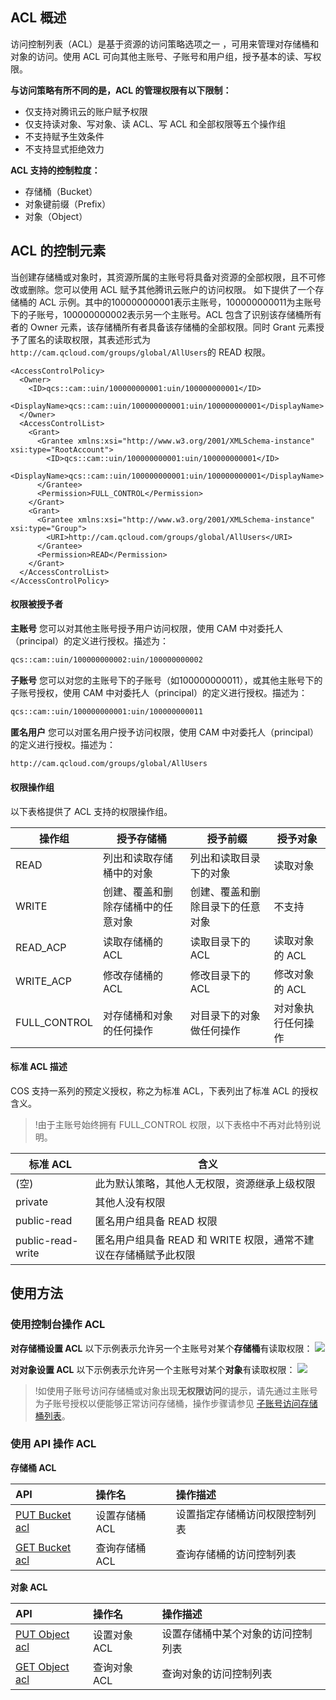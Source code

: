 ## ACL 概述
访问控制列表（ACL）是基于资源的访问策略选项之一 ，可用来管理对存储桶和对象的访问。使用 ACL 可向其他主账号、子账号和用户组，授予基本的读、写权限。

**与访问策略有所不同的是，ACL 的管理权限有以下限制：**
- 仅支持对腾讯云的账户赋予权限
- 仅支持读对象、写对象、读 ACL、写 ACL 和全部权限等五个操作组
- 不支持赋予生效条件
- 不支持显式拒绝效力

**ACL 支持的控制粒度：**
- 存储桶（Bucket）
- 对象键前缀（Prefix）
- 对象（Object）

## ACL 的控制元素
当创建存储桶或对象时，其资源所属的主账号将具备对资源的全部权限，且不可修改或删除。您可以使用 ACL 赋予其他腾讯云账户的访问权限。
如下提供了一个存储桶的 ACL 示例。其中的100000000001表示主账号，100000000011为主账号下的子账号，100000000002表示另一个主账号。ACL 包含了识别该存储桶所有者的 Owner 元素，该存储桶所有者具备该存储桶的全部权限。同时 Grant 元素授予了匿名的读取权限，其表述形式为`http://cam.qcloud.com/groups/global/AllUsers`的 READ 权限。

```shell
<AccessControlPolicy>
  <Owner>
    <ID>qcs::cam::uin/100000000001:uin/100000000001</ID>
    <DisplayName>qcs::cam::uin/100000000001:uin/100000000001</DisplayName>
  </Owner>
  <AccessControlList>
    <Grant>
      <Grantee xmlns:xsi="http://www.w3.org/2001/XMLSchema-instance" xsi:type="RootAccount">
        <ID>qcs::cam::uin/100000000001:uin/100000000001</ID>
        <DisplayName>qcs::cam::uin/100000000001:uin/100000000001</DisplayName>
      </Grantee>
      <Permission>FULL_CONTROL</Permission>
    </Grant>
    <Grant>
      <Grantee xmlns:xsi="http://www.w3.org/2001/XMLSchema-instance" xsi:type="Group">
        <URI>http://cam.qcloud.com/groups/global/AllUsers</URI>
      </Grantee>
      <Permission>READ</Permission>
    </Grant>
  </AccessControlList>
</AccessControlPolicy>
```



#### 权限被授予者
**主账号**
您可以对其他主账号授予用户访问权限，使用 CAM 中对委托人（principal）的定义进行授权。描述为：
```bash
qcs::cam::uin/100000000002:uin/100000000002
```

**子账号**
您可以对您的主账号下的子账号（如100000000011），或其他主账号下的子账号授权，使用 CAM 中对委托人（principal）的定义进行授权。描述为：
```bash
qcs::cam::uin/100000000001:uin/100000000011
```

**匿名用户**
您可以对匿名用户授予访问权限，使用 CAM 中对委托人（principal）的定义进行授权。描述为：
```bash
http://cam.qcloud.com/groups/global/AllUsers
```

#### 权限操作组
以下表格提供了 ACL 支持的权限操作组。

| 操作组          | 授予存储桶             | 授予前缀             | 授予对象      |
| ------------ | ----------------- | ---------------- | --------- |
| READ         | 列出和读取存储桶中的对象      | 列出和读取目录下的对象      | 读取对象      |
| WRITE        | 创建、覆盖和删除存储桶中的任意对象 | 创建、覆盖和删除目录下的任意对象 | 不支持  |
| READ_ACP     | 读取存储桶的 ACL        | 读取目录下的 ACL       | 读取对象的 ACL |
| WRITE_ACP    | 修改存储桶的 ACL        | 修改目录下的 ACL       | 修改对象的 ACL |
| FULL_CONTROL | 对存储桶和对象的任何操作      | 对目录下的对象做任何操作     | 对对象执行任何操作 |

#### 标准 ACL 描述
COS 支持一系列的预定义授权，称之为标准 ACL，下表列出了标准 ACL 的授权含义。

>!由于主账号始终拥有 FULL_CONTROL 权限，以下表格中不再对此特别说明。

| 标准 ACL            | 含义                                      |
| ----------------- | --------------------------------------- |
| (空)               | 此为默认策略，其他人无权限，资源继承上级权限                 |
| private           | 其他人没有权限                               |
| public-read       | 匿名用户组具备 READ 权限                        |
| public-read-write | 匿名用户组具备 READ 和 WRITE 权限，通常不建议在存储桶赋予此权限 |

## 使用方法

### 使用控制台操作 ACL

**对存储桶设置 ACL**
以下示例表示允许另一个主账号对某个**存储桶**有读取权限：
![](https://main.qcloudimg.com/raw/4a9cc8ba30fe072f19b1eb0e6a6bd3d1.png)

**对对象设置 ACL**
以下示例表示允许另一个主账号对某个**对象**有读取权限：
![](https://main.qcloudimg.com/raw/647e3551603ae5e0e5e072a1d94ff3d2.png)


>!如使用子账号访问存储桶或对象出现**无权限访问**的提示，请先通过主账号为子账号授权以便能够正常访问存储桶，操作步骤请参见 [子账号访问存储桶列表](https://cloud.tencent.com/document/product/436/17061)。

### 使用 API 操作 ACL

**存储桶 ACL**

| API                                                          | 操作名         | 操作描述                                |
| :----------------------------------------------------------- | :------------- | :-------------------------------------- |
| [PUT Bucket acl](https://cloud.tencent.com/document/product/436/7737) |   设置存储桶 ACL |设置指定存储桶访问权限控制列表 |
| [GET Bucket acl](https://cloud.tencent.com/document/product/436/7733) | 查询存储桶 ACL | 	查询存储桶的访问控制列表 |

**对象 ACL**

| API                                                          | 操作名       | 操作描述                                      |
| :----------------------------------------------------------- | :----------- | :-------------------------------------------- |
| [PUT Object acl](https://cloud.tencent.com/document/product/436/7748) | 设置对象 ACL | 设置存储桶中某个对象的访问控制列表 |
| [GET Object acl](https://cloud.tencent.com/document/product/436/7744) | 查询对象 ACL | 查询对象的访问控制列表             |

